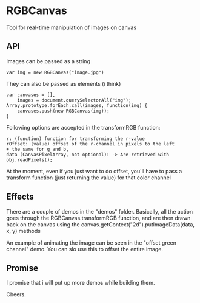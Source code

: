 RGBCanvas
=====

Tool for real-time manipulation of images on canvas

API
---

Images can be passed as a string  

    var img = new RGBCanvas("image.jpg")  

They can also be passed as elements (i think)

    var canvases = [],
        images = document.querySelectorAll("img");
    Array.prototype.forEach.call(images, function(img) {
        canvases.push(new RGBCanvas(img));
    }
    
Following options are accepted in the transformRGB function:

    r: (function) function for transforming the r-value
    rOffset: (value) offset of the r-channel in pixels to the left
    + the same for g and b,
    data (CanvasPixelArray, not optional): -> Are retrieved with obj.readPixels();

At the moment, even if you just want to do offset, you'll have to pass a transform function (just returning the value) for that color channel



Effects
-----

There are a couple of demos in the "demos" folder. Basically, all the action
goes through the RGBCanvas.transformRGB function, and are then drawn back on
the canvas using the canvas.getContext("2d").putImageData(data, x, y) methods

An example of animating the image can be seen in the "offset green channel"
demo. You can slo use this to offset the entire image.

Promise
----

I promise that i will put up more demos while building them.

Cheers.


